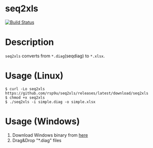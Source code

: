 seq2xls
=======

[![Build Status](https://travis-ci.org/rsp9u/seq2xls.svg?branch=master)](https://travis-ci.org/rsp9u/seq2xls)

# Description

`seq2xls` converts from `*.diag`(seqdiag) to `*.xlsx`.

# Usage (Linux)

```
$ curl -Lo seq2xls https://github.com/rsp9u/seq2xls/releases/latest/download/seq2xls
$ chmod +x seq2xls
$ ./seq2xls -i simple.diag -o simple.xlsx
```

# Usage (Windows)

1. Download Windows binary from [here](https://github.com/rsp9u/seq2xls/releases)
2. Drag&Drop "*.diag" files

